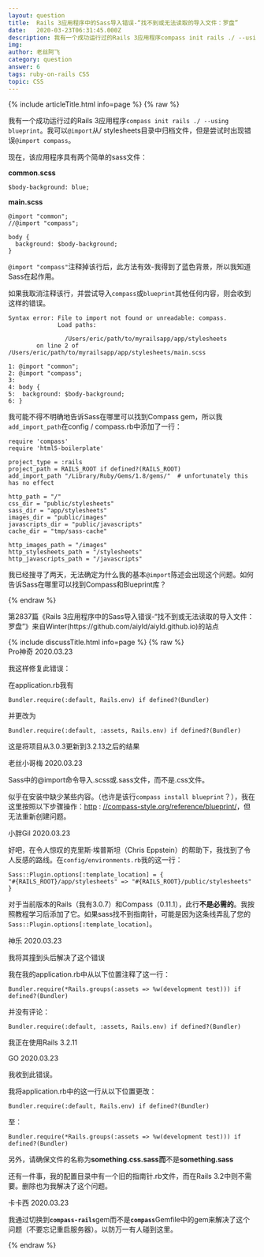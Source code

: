 ```yaml
---
layout: question
title:  Rails 3应用程序中的Sass导入错误-“找不到或无法读取的导入文件：罗盘”
date:   2020-03-23T06:31:45.000Z
description: 我有一个成功运行过的Rails 3应用程序compass init rails ./ --using blueprint。我可以\`import从/ sty...
img: 
author: 老丝阿飞
category: question
answer: 6
tags: ruby-on-rails CSS
topic: CSS
---
```

<div class="article-root">
  <div class="article">
    {% include articleTitle.html info=page %}
    {% raw %}
    <div class="article-content"><p><font style="vertical-align: inherit;"><font style="vertical-align: inherit;">我有一个成功运行过的Rails 3应用程序</font></font><code>compass init rails ./ --using blueprint</code><font style="vertical-align: inherit;"><font style="vertical-align: inherit;">。</font><font style="vertical-align: inherit;">我可以</font></font><code>@import</code><font style="vertical-align: inherit;"><font style="vertical-align: inherit;">从/ stylesheets目录中归档文件，但是尝试时出现错误</font></font><code>@import compass</code><font style="vertical-align: inherit;"><font style="vertical-align: inherit;">。   </font></font></p>

<p><font style="vertical-align: inherit;"><font style="vertical-align: inherit;">现在，该应用程序具有两个简单的sass文件：</font></font></p>

<p><strong><font style="vertical-align: inherit;"><font style="vertical-align: inherit;">common.scss</font></font></strong></p>

<pre><code>$body-background: blue;
</code></pre>

<p><strong><font style="vertical-align: inherit;"><font style="vertical-align: inherit;">main.scss</font></font></strong></p>

<pre><code>@import "common";<font></font>
//@import "compass";<font></font>
<font></font>
body { <font></font>
  background: $body-background; <font></font>
}<font></font>
</code></pre>

<p><font style="vertical-align: inherit;"></font><code>@import "compass"</code><font style="vertical-align: inherit;"><font style="vertical-align: inherit;">注释掉</font><font style="vertical-align: inherit;">该</font><font style="vertical-align: inherit;">行后，此方法有效-我得到了蓝色背景，所以我知道Sass在起作用。</font></font></p>

<p><font style="vertical-align: inherit;"><font style="vertical-align: inherit;">如果我取消注释该行，并尝试导入</font></font><code>compass</code><font style="vertical-align: inherit;"><font style="vertical-align: inherit;">或</font></font><code>blueprint</code><font style="vertical-align: inherit;"><font style="vertical-align: inherit;">其他任何内容，则会收到这样的错误。</font></font></p>

<pre><code>Syntax error: File to import not found or unreadable: compass.<font></font>
              Load paths:<font></font>
<font></font>
                /Users/eric/path/to/myrailsapp/app/stylesheets<font></font>
        on line 2 of /Users/eric/path/to/myrailsapp/app/stylesheets/main.scss<font></font>
<font></font>
1: @import "common";<font></font>
2: @import "compass";<font></font>
3: <font></font>
4: body { <font></font>
5:  background: $body-background; <font></font>
6: }<font></font>
</code></pre>

<p><font style="vertical-align: inherit;"><font style="vertical-align: inherit;">我可能不得不明确地告诉Sass在哪里可以找到Compass gem，所以我</font></font><code>add_import_path</code><font style="vertical-align: inherit;"><font style="vertical-align: inherit;">在config / compass.rb中</font><font style="vertical-align: inherit;">添加了</font><font style="vertical-align: inherit;">一行：</font></font></p>

<pre><code>require 'compass'<font></font>
require 'html5-boilerplate'<font></font>
<font></font>
project_type = :rails<font></font>
project_path = RAILS_ROOT if defined?(RAILS_ROOT)<font></font>
add_import_path "/Library/Ruby/Gems/1.8/gems/"  # unfortunately this has no effect<font></font>
<font></font>
http_path = "/"<font></font>
css_dir = "public/stylesheets"<font></font>
sass_dir = "app/stylesheets"<font></font>
images_dir = "public/images"<font></font>
javascripts_dir = "public/javascripts"<font></font>
cache_dir = "tmp/sass-cache"<font></font>
<font></font>
http_images_path = "/images"<font></font>
http_stylesheets_path = "/stylesheets"<font></font>
http_javascripts_path = "/javascripts"<font></font>
</code></pre>

<p><font style="vertical-align: inherit;"><font style="vertical-align: inherit;">我已经搜寻了两天，无法确定为什么我的基本</font></font><code>@import</code><font style="vertical-align: inherit;"><font style="vertical-align: inherit;">陈述会</font><font style="vertical-align: inherit;">出现这个问题</font><font style="vertical-align: inherit;">。</font><font style="vertical-align: inherit;">如何告诉Sass在哪里可以找到Compass和Blueprint库？</font></font></p></div>
    {% endraw %}
  </div>
  <p class="winter_mark">第2837篇《Rails 3应用程序中的Sass导入错误-“找不到或无法读取的导入文件：罗盘”》来自Winter(https://github.com/aiyld/aiyld.github.io)的站点</p>
  <div class="discuss-wrapper">
    {% include discussTitle.html info=page %}
    {% raw %}
    <div class="discuss-list">
    <div class="discuss-item">
        <div class="discuss-parent">
          <div class="discuss-meta">
            <span class="discuss-user">Pro神奇</span>
            <span class="discuss-time">2020.03.23</span>
          </div>
          <div class="discuss-comment"><p><font style="vertical-align: inherit;"><font style="vertical-align: inherit;">我这样修复此错误：</font></font></p>

<p><font style="vertical-align: inherit;"><font style="vertical-align: inherit;">在application.rb我有</font></font></p>

<pre><code>Bundler.require(:default, Rails.env) if defined?(Bundler)  
</code></pre>

<p><font style="vertical-align: inherit;"><font style="vertical-align: inherit;">并更改为</font></font></p>

<pre><code>Bundler.require(:default, :assets, Rails.env) if defined?(Bundler)
</code></pre>

<p><font style="vertical-align: inherit;"><font style="vertical-align: inherit;">这是将项目从3.0.3更新到3.2.13之后的结果</font></font></p></div>
        </div></div><div class="discuss-item">
        <div class="discuss-parent">
          <div class="discuss-meta">
            <span class="discuss-user">老丝小哥梅</span>
            <span class="discuss-time">2020.03.23</span>
          </div>
          <div class="discuss-comment"><p><font style="vertical-align: inherit;"><font style="vertical-align: inherit;">Sass中的@import命令导入.scss或.sass文件，而不是.css文件。</font></font></p>

<p><font style="vertical-align: inherit;"><font style="vertical-align: inherit;">似乎在安装中缺少某些内容。</font><font style="vertical-align: inherit;">（也许是该行</font></font><code>compass install blueprint</code><font style="vertical-align: inherit;"><font style="vertical-align: inherit;">？），我在这里按照以下步骤操作：</font></font><a href="http://compass-style.org/reference/blueprint/" rel="nofollow"><font style="vertical-align: inherit;"><font style="vertical-align: inherit;">http</font></font></a><font style="vertical-align: inherit;"><font style="vertical-align: inherit;"> :
 </font><a href="http://compass-style.org/reference/blueprint/" rel="nofollow"><font style="vertical-align: inherit;">//compass-style.org/reference/blueprint/</font></a><font style="vertical-align: inherit;">，但无法重新创建问题。</font></font></p></div>
        </div></div><div class="discuss-item">
        <div class="discuss-parent">
          <div class="discuss-meta">
            <span class="discuss-user">小胖Gil</span>
            <span class="discuss-time">2020.03.23</span>
          </div>
          <div class="discuss-comment"><p><font style="vertical-align: inherit;"><font style="vertical-align: inherit;">好吧，在令人惊叹的克里斯·埃普斯坦（Chris Eppstein）的帮助下，我找到了令人反感的路线。</font><font style="vertical-align: inherit;">在</font></font><code>config/environments.rb</code><font style="vertical-align: inherit;"><font style="vertical-align: inherit;">我的这一行：</font></font></p>

<pre><code>Sass::Plugin.options[:template_location] = {<font></font>
"#{RAILS_ROOT}/app/stylesheets" =&gt; "#{RAILS_ROOT}/public/stylesheets"<font></font>
}<font></font>
</code></pre>

<p><font style="vertical-align: inherit;"><font style="vertical-align: inherit;">对于当前版本的Rails（我有3.0.7）和Compass（0.11.1），此行</font></font><strong><font style="vertical-align: inherit;"><font style="vertical-align: inherit;">不是必需的</font></font></strong><font style="vertical-align: inherit;"><font style="vertical-align: inherit;">。</font><font style="vertical-align: inherit;">我按照教程学习后添加了它。</font><font style="vertical-align: inherit;">如果sass找不到指南针，可能是因为这条线弄乱了您的</font></font><code>Sass::Plugin.options[:template_location]</code><font style="vertical-align: inherit;"><font style="vertical-align: inherit;">。  </font></font></p></div>
        </div></div><div class="discuss-item">
        <div class="discuss-parent">
          <div class="discuss-meta">
            <span class="discuss-user">神乐</span>
            <span class="discuss-time">2020.03.23</span>
          </div>
          <div class="discuss-comment"><p><font style="vertical-align: inherit;"><font style="vertical-align: inherit;">我将其撞到头后解决了这个错误</font></font></p>

<p><font style="vertical-align: inherit;"><font style="vertical-align: inherit;">我在我的application.rb中从以下位置注释了这一行：</font></font></p>

<pre><code>Bundler.require(*Rails.groups(:assets =&gt; %w(development test))) if defined?(Bundler)
</code></pre>

<p><font style="vertical-align: inherit;"><font style="vertical-align: inherit;">并没有评论：    </font></font></p>

<pre><code>Bundler.require(:default, :assets, Rails.env) if defined?(Bundler)    
</code></pre>

<p><font style="vertical-align: inherit;"><font style="vertical-align: inherit;">我正在使用Rails 3.2.11</font></font></p></div>
        </div></div><div class="discuss-item">
        <div class="discuss-parent">
          <div class="discuss-meta">
            <span class="discuss-user">GO</span>
            <span class="discuss-time">2020.03.23</span>
          </div>
          <div class="discuss-comment"><p><font style="vertical-align: inherit;"><font style="vertical-align: inherit;">我收到此错误。</font></font></p>

<p><font style="vertical-align: inherit;"><font style="vertical-align: inherit;">我将application.rb中的这一行从以下位置更改：</font></font></p>

<pre><code>Bundler.require(:default, Rails.env) if defined?(Bundler)
</code></pre>

<p><font style="vertical-align: inherit;"><font style="vertical-align: inherit;">至：</font></font></p>

<pre><code>Bundler.require(*Rails.groups(:assets =&gt; %w(development test))) if defined?(Bundler)
</code></pre>

<p><font style="vertical-align: inherit;"><font style="vertical-align: inherit;">另外，请确保文件的名称为</font></font><strong><font style="vertical-align: inherit;"><font style="vertical-align: inherit;">something.css.sass而</font></font></strong><font style="vertical-align: inherit;"><font style="vertical-align: inherit;">不是</font></font><strong><font style="vertical-align: inherit;"><font style="vertical-align: inherit;">something.sass</font></font></strong></p>

<p><font style="vertical-align: inherit;"><font style="vertical-align: inherit;">还有一件事，我的配置目录中有一个旧的指南针.rb文件，而在Rails 3.2中则不需要。</font><font style="vertical-align: inherit;">删除也为我解决了这个问题。</font></font></p></div>
        </div></div><div class="discuss-item">
        <div class="discuss-parent">
          <div class="discuss-meta">
            <span class="discuss-user">卡卡西</span>
            <span class="discuss-time">2020.03.23</span>
          </div>
          <div class="discuss-comment"><p><font style="vertical-align: inherit;"><font style="vertical-align: inherit;">我通过切换到</font></font><strong><code>compass-rails</code></strong><font style="vertical-align: inherit;"><font style="vertical-align: inherit;">gem而不是</font></font><strong><code>compass</code></strong><font style="vertical-align: inherit;"><font style="vertical-align: inherit;">Gemfile中</font><font style="vertical-align: inherit;">的</font><font style="vertical-align: inherit;">gem来</font><font style="vertical-align: inherit;">解决了这个问题</font><font style="vertical-align: inherit;">（不要忘记重启服务器）。</font><font style="vertical-align: inherit;">以防万一有人碰到这里。</font></font></p></div>
        </div></div>
    </div>
    {% endraw %}
  </div>
<div>
